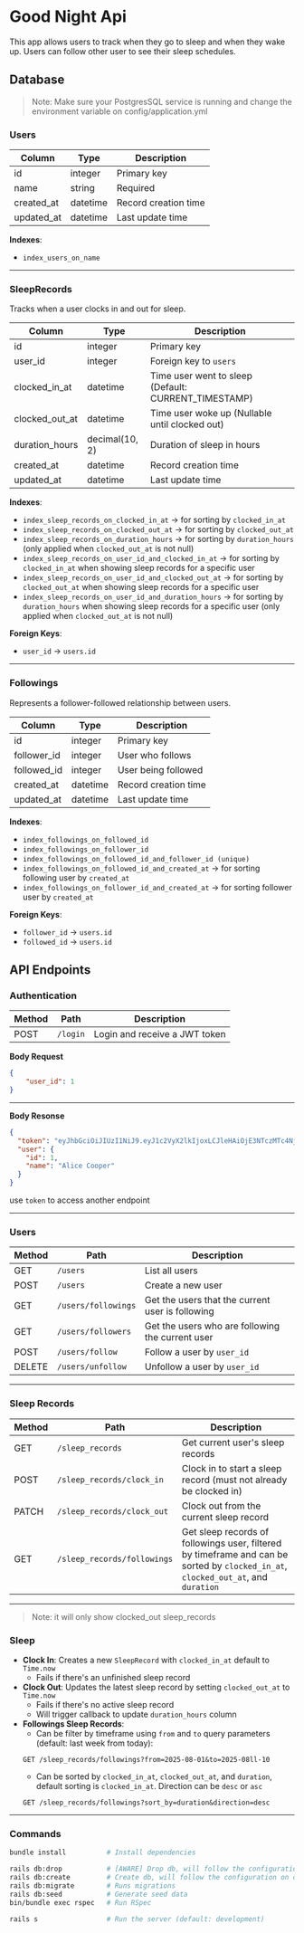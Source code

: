 # Good Night Api

This app allows users to track when they go to sleep and when they wake up. Users can follow other user to see their sleep schedules.

## Database
>Note:
Make sure your PostgresSQL service is running and change the environment variable on config/application.yml

### **Users**
| Column      | Type     | Description           |
|-------------|----------|-----------------------|
| id          | integer  | Primary key           |
| name        | string   | Required              |
| created_at  | datetime | Record creation time  |
| updated_at  | datetime | Last update time      |

**Indexes**:
- `index_users_on_name`

---

### **SleepRecords**
Tracks when a user clocks in and out for sleep.

| Column         | Type     | Description                              |
|----------------|----------|------------------------------------------|
| id             | integer  | Primary key                              |
| user_id        | integer  | Foreign key to `users`                   |
| clocked_in_at  | datetime | Time user went to sleep (Default: CURRENT_TIMESTAMP)       |
| clocked_out_at | datetime | Time user woke up (Nullable until clocked out) |
| duration_hours | decimal(10, 2) | Duration of sleep in hours |
| created_at     | datetime | Record creation time                     |
| updated_at     | datetime | Last update time                         |

**Indexes**:
- `index_sleep_records_on_clocked_in_at` -> for sorting by `clocked_in_at`
- `index_sleep_records_on_clocked_out_at` -> for sorting by `clocked_out_at`
- `index_sleep_records_on_duration_hours` -> for sorting by `duration_hours` (only applied when `clocked_out_at` is not null)
- `index_sleep_records_on_user_id_and_clocked_in_at` -> for sorting by `clocked_in_at` when showing sleep records for a specific user
- `index_sleep_records_on_user_id_and_clocked_out_at` -> for sorting by `clocked_out_at` when showing sleep records for a specific user
- `index_sleep_records_on_user_id_and_duration_hours` -> for sorting by `duration_hours` when showing sleep records for a specific user (only applied when `clocked_out_at` is not null)

**Foreign Keys**:
- `user_id` -> `users.id`

---

### **Followings**
Represents a follower-followed relationship between users.

| Column       | Type     | Description                    |
|--------------|----------|--------------------------------|
| id           | integer  | Primary key                    |
| follower_id  | integer  | User who follows               |
| followed_id  | integer  | User being followed            |
| created_at   | datetime | Record creation time           |
| updated_at   | datetime | Last update time               |

**Indexes**:
- `index_followings_on_followed_id` 
- `index_followings_on_follower_id` 
- `index_followings_on_followed_id_and_follower_id (unique)` 
- `index_followings_on_followed_id_and_created_at` -> for sorting following user by `created_at`
- `index_followings_on_follower_id_and_created_at` -> for sorting follower user by `created_at`

**Foreign Keys**:
- `follower_id` -> `users.id`
- `followed_id` -> `users.id`

## API Endpoints

### Authentication

| Method | Path     | Description                    |
|--------|----------|--------------------------------|
| POST   | `/login` | Login and receive a JWT token  |

**Body Request**
```json
{
    "user_id": 1
}
```
---
**Body Resonse**
```json
{
  "token": "eyJhbGciOiJIUzI1NiJ9.eyJ1c2VyX2lkIjoxLCJleHAiOjE3NTczMTc4NjB9.kQ62BprQyV6uNIdcBbupoq2qBs5QdDQbDWPYPGirYiE",
  "user": {
    "id": 1,
    "name": "Alice Cooper"
  }
}
```
use `token` to access another endpoint

---
### Users

| Method | Path                    | Description                                     |
|--------|-------------------------|-------------------------------------------------|
| GET    | `/users`                | List all users                                  |
| POST   | `/users`                | Create a new user                               |
| GET    | `/users/followings`     | Get the users that the current user is following |
| GET    | `/users/followers`      | Get the users who are following the current user |
| POST   | `/users/follow`     | Follow a user by `user_id`                            |
| DELETE | `/users/unfollow`   | Unfollow a user by `user_id`                           |

---

### Sleep Records

| Method | Path                          | Description                                                          |
|--------|-------------------------------|----------------------------------------------------------------------|
| GET    | `/sleep_records`              | Get current user's sleep records                                     |
| POST   | `/sleep_records/clock_in`     | Clock in to start a sleep record (must not already be clocked in)    |
| PATCH  | `/sleep_records/clock_out`    | Clock out from the current sleep record                              |
| GET    | `/sleep_records/followings`   | Get sleep records of followings user, filtered by timeframe and can be sorted by `clocked_in_at`, `clocked_out_at`, and `duration` |
---

>Note:
it will only show clocked_out sleep_records

### Sleep

- **Clock In**: Creates a new `SleepRecord` with `clocked_in_at` default to `Time.now`
    - Fails if there's an unfinished sleep record
- **Clock Out**: Updates the latest sleep record by setting `clocked_out_at` to `Time.now`
    - Fails if there's no active sleep record
    - Will trigger callback to update `duration_hours` column
- **Followings Sleep Records**:
    - Can be filter by timeframe using `from` and `to` query parameters (default: last week from today):
    ```
    GET /sleep_records/followings?from=2025-08-01&to=2025-08ll-10
    ```
    - Can be sorted by `clocked_in_at`, `clocked_out_at`, and `duration`, default sorting is `clocked_in_at`. Direction can be `desc` or `asc`
     ```
    GET /sleep_records/followings?sort_by=duration&direction=desc
    ```

---

### Commands

```bash
bundle install          # Install dependencies

rails db:drop           # [AWARE] Drop db, will follow the configuration on database.yml
rails db:create         # Create db, will follow the configuration on database.yml
rails db:migrate        # Runs migrations
rails db:seed           # Generate seed data
bin/bundle exec rspec   # Run RSpec 

rails s                 # Run the server (default: development)
```